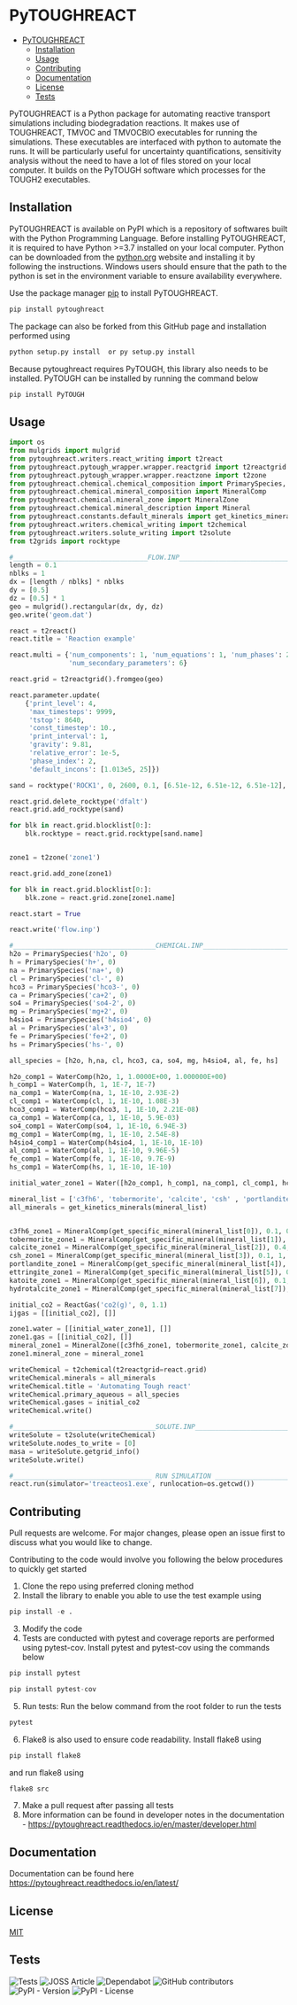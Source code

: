 # PyTOUGHREACT


- [PyTOUGHREACT](#pytoughreact)
  - [Installation](#installation)
  - [Usage](#usage)
  - [Contributing](#contributing)
  - [Documentation](#documentation)
  - [License](#license)
  - [Tests](#tests)


PyTOUGHREACT is a Python package for automating reactive transport simulations including biodegradation reactions.
It makes use of TOUGHREACT, TMVOC and TMVOCBIO executables for running the simulations. These executables are interfaced
with python to automate the runs. It will be particularly useful for uncertainty quantifications, sensitivity 
analysis without the need to have a lot of files stored on your local computer. It builds on the PyTOUGH software which processes for the TOUGH2 executables.

## Installation

PyTOUGHREACT is available on PyPI which is a repository of softwares built with the Python Programming Language. Before installing PyTOUGHREACT, it is required to have Python >=3.7 installed on your local computer. Python can be downloaded from the [python.org](python.org) website and installing it by following the instructions. Windows users should ensure that the path to the python is set in the environment variable to ensure availability everywhere.

Use the package manager [pip](https://pip.pypa.io/en/stable/) to install PyTOUGHREACT.

```bash
pip install pytoughreact
```

The package can also be forked from this GitHub page and installation performed using

```bash
python setup.py install  or py setup.py install
```

<!-- Because pytoughreact requires PyTOUGH and PyTOUGH is not uploaded to PyPI, it is required to download the zip folder of PyTOUGH from the GitHub repository https://github.com/acroucher/PyTOUGH. Unzip the folder and place in your current working directory. Change directory into the PyTOUGH folder and run python setup.py install or pip install on the command line. With PyTOUGH installed, PyTOUGHREACT is ready to be used as a package. -->

Because pytoughreact requires PyTOUGH, this library also needs to be installed.
PyTOUGH can be installed by running the command below

```bash
pip install PyTOUGH
```

## Usage

```python
import os
from mulgrids import mulgrid
from pytoughreact.writers.react_writing import t2react
from pytoughreact.pytough_wrapper.wrapper.reactgrid import t2reactgrid
from pytoughreact.pytough_wrapper.wrapper.reactzone import t2zone
from pytoughreact.chemical.chemical_composition import PrimarySpecies, WaterComp, Water, ReactGas
from pytoughreact.chemical.mineral_composition import MineralComp
from pytoughreact.chemical.mineral_zone import MineralZone
from pytoughreact.chemical.mineral_description import Mineral
from pytoughreact.constants.default_minerals import get_kinetics_minerals, get_specific_mineral
from pytoughreact.writers.chemical_writing import t2chemical
from pytoughreact.writers.solute_writing import t2solute
from t2grids import rocktype

#__________________________________FLOW.INP____________________________________________
length = 0.1
nblks = 1
dx = [length / nblks] * nblks
dy = [0.5]
dz = [0.5] * 1
geo = mulgrid().rectangular(dx, dy, dz)
geo.write('geom.dat')

react = t2react()
react.title = 'Reaction example'

react.multi = {'num_components': 1, 'num_equations': 1, 'num_phases': 2,
               'num_secondary_parameters': 6}

react.grid = t2reactgrid().fromgeo(geo)

react.parameter.update(
    {'print_level': 4,
     'max_timesteps': 9999,
     'tstop': 8640,
     'const_timestep': 10.,
     'print_interval': 1,
     'gravity': 9.81,
     'relative_error': 1e-5,
     'phase_index': 2,
     'default_incons': [1.013e5, 25]})

sand = rocktype('ROCK1', 0, 2600, 0.1, [6.51e-12, 6.51e-12, 6.51e-12], 0.0, 952.9)

react.grid.delete_rocktype('dfalt')
react.grid.add_rocktype(sand)

for blk in react.grid.blocklist[0:]:
    blk.rocktype = react.grid.rocktype[sand.name]


zone1 = t2zone('zone1')

react.grid.add_zone(zone1)

for blk in react.grid.blocklist[0:]:
    blk.zone = react.grid.zone[zone1.name]

react.start = True

react.write('flow.inp')

#____________________________________CHEMICAL.INP________________________________________
h2o = PrimarySpecies('h2o', 0)
h = PrimarySpecies('h+', 0)
na = PrimarySpecies('na+', 0)
cl = PrimarySpecies('cl-', 0)
hco3 = PrimarySpecies('hco3-', 0)
ca = PrimarySpecies('ca+2', 0)
so4 = PrimarySpecies('so4-2', 0)
mg = PrimarySpecies('mg+2', 0)
h4sio4 = PrimarySpecies('h4sio4', 0)
al = PrimarySpecies('al+3', 0)
fe = PrimarySpecies('fe+2', 0)
hs = PrimarySpecies('hs-', 0)

all_species = [h2o, h,na, cl, hco3, ca, so4, mg, h4sio4, al, fe, hs]

h2o_comp1 = WaterComp(h2o, 1, 1.0000E+00, 1.000000E+00)
h_comp1 = WaterComp(h, 1, 1E-7, 1E-7)
na_comp1 = WaterComp(na, 1, 1E-10, 2.93E-2)
cl_comp1 = WaterComp(cl, 1, 1E-10, 1.08E-3)
hco3_comp1 = WaterComp(hco3, 1, 1E-10, 2.21E-08)
ca_comp1 = WaterComp(ca, 1, 1E-10, 5.9E-03)
so4_comp1 = WaterComp(so4, 1, 1E-10, 6.94E-3)
mg_comp1 = WaterComp(mg, 1, 1E-10, 2.54E-8)
h4sio4_comp1 = WaterComp(h4sio4, 1, 1E-10, 1E-10)
al_comp1 = WaterComp(al, 1, 1E-10, 9.96E-5)
fe_comp1 = WaterComp(fe, 1, 1E-10, 9.7E-9)
hs_comp1 = WaterComp(hs, 1, 1E-10, 1E-10)

initial_water_zone1 = Water([h2o_comp1, h_comp1, na_comp1, cl_comp1, hco3_comp1, ca_comp1, so4_comp1, mg_comp1, h4sio4_comp1, al_comp1, fe_comp1, hs_comp1], 25, 200)

mineral_list = ['c3fh6', 'tobermorite', 'calcite', 'csh' , 'portlandite', 'ettringite', 'katoite', 'hydrotalcite']
all_minerals = get_kinetics_minerals(mineral_list)


c3fh6_zone1 = MineralComp(get_specific_mineral(mineral_list[0]), 0.1, 0, 0.0E-00, 20000.0, 0)
tobermorite_zone1 = MineralComp(get_specific_mineral(mineral_list[1]), 0.05, 0, 0.0E-00, 20000.0, 0)
calcite_zone1 = MineralComp(get_specific_mineral(mineral_list[2]), 0.4, 1, 0.0E-00, 260.0, 0)
csh_zone1 = MineralComp(get_specific_mineral(mineral_list[3]), 0.1, 1, 0.0E-00, 20000.0, 0)
portlandite_zone1 = MineralComp(get_specific_mineral(mineral_list[4]), 0.1, 1, 0.0E-00, 1540.0, 0)
ettringite_zone1 = MineralComp(get_specific_mineral(mineral_list[5]), 0.1, 1, 0.0E-00, 20000.0, 0)
katoite_zone1 = MineralComp(get_specific_mineral(mineral_list[6]), 0.1, 1, 0.0E-00, 570.0, 0)
hydrotalcite_zone1 = MineralComp(get_specific_mineral(mineral_list[7]), 0.05, 1, 0.0E-00, 1000.0, 0)

initial_co2 = ReactGas('co2(g)', 0, 1.1)
ijgas = [[initial_co2], []]

zone1.water = [[initial_water_zone1], []]
zone1.gas = [[initial_co2], []]
mineral_zone1 = MineralZone([c3fh6_zone1, tobermorite_zone1, calcite_zone1, csh_zone1, portlandite_zone1, ettringite_zone1, katoite_zone1, hydrotalcite_zone1])
zone1.mineral_zone = mineral_zone1

writeChemical = t2chemical(t2reactgrid=react.grid)
writeChemical.minerals = all_minerals
writeChemical.title = 'Automating Tough react'
writeChemical.primary_aqueous = all_species
writeChemical.gases = initial_co2
writeChemical.write()

#____________________________________SOLUTE.INP__________________________________________
writeSolute = t2solute(writeChemical)
writeSolute.nodes_to_write = [0]
masa = writeSolute.getgrid_info()
writeSolute.write()

#___________________________________ RUN SIMULATION ______________________________________
react.run(simulator='treacteos1.exe', runlocation=os.getcwd())


```

## Contributing
Pull requests are welcome. For major changes, please open an issue first to discuss what you would like to change.

Contributing to the code would involve you following the below procedures to quickly get started

1. Clone the repo using preferred cloning method
2. Install the library to enable you able to use the test example using

```python
pip install -e .
```
3. Modify the code 
4. Tests are conducted with pytest and coverage reports are performed using pytest-cov. Install pytest and pytest-cov using the commands below
   
```python
pip install pytest
```

```python
pip install pytest-cov
```
5. Run tests:  Run the below command from the root folder to run the tests
   
```python
pytest
```

6. Flake8 is also used to ensure code readability. Install flake8 using 
   
```python
pip install flake8
```
and run flake8 using

```python
flake8 src
```
7. Make a pull request after passing all tests
8. More information can be found in developer notes in the documentation - https://pytoughreact.readthedocs.io/en/master/developer.html 

## Documentation
Documentation can be found here https://pytoughreact.readthedocs.io/en/latest/ 


## License
[MIT](https://choosealicense.com/licenses/mit/)

## Tests

![Tests](https://github.com/temmy222/PyTOUGHREACT/actions/workflows/tests.yml/badge.svg)
![JOSS Article](https://github.com/temmy222/PyTOUGHREACT/actions/workflows/draft-pdf.yml/badge.svg)
![Dependabot](https://img.shields.io/badge/dependabot-025E8C?style=for-the-badge&logo=dependabot&logoColor=white)
![GitHub contributors](https://img.shields.io/github/contributors/temmy222/PyTOUGHREACT)
![PyPI - Version](https://img.shields.io/pypi/v/PyTOUGHREACT)
![PyPI - License](https://img.shields.io/pypi/l/pytoughreact)

